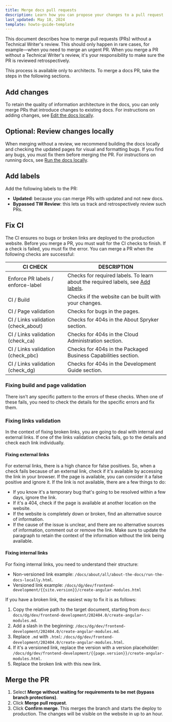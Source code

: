 ```yaml
---
title: Merge docs pull requests
description: Learn how you can propose your changes to a pull request
last_updated: May 18, 2024
template: howto-guide-template
---
```


This document describes how to merge pull requests (PRs) without a Technical Writer's review. This should only happen in rare cases, for example—when you need to merge an urgent PR. When you merge a PR without a Technical Writer's review, it's your responsibility to make sure the PR is reviewed retrospectively.

This process is available only to architects. To merge a docs PR, take the steps in the following sections.

## Add changes

To retain the quality of information architecture in the docs, you can only merge PRs that introduce changes to existing docs. For instructions on adding changes, see [Edit the docs locally](/docs/about/all/about-the-docs/contribute-to-the-docs/edit-the-docs-locally.html).

## Optional: Review changes locally

When merging without a review, we recommend building the docs locally and checking the updated pages for visual and formatting bugs. If you find any bugs, you must fix them before merging the PR. For instructions on running docs, see [Run the docs locally](/docs/about/all/about-the-docs/run-the-docs-locally.html).

## Add labels

Add the following labels to the PR:

* **Updated**: because you can merge PRs with updated and not new docs.
* **Bypassed TW Review**: this lets us track and retrospectively review such PRs.

## Fix CI

The CI ensures no bugs or broken links are deployed to the production website. Before you merge a PR, you must wait for the CI checks to finish. If a check is failed, you must fix the error. You can merge a PR when the following checks are successful:

| CI CHECK | DESCRIPTION |
| - | - |
| Enforce PR labels / enforce-label | Checks for required labels. To learn about the required labels, see [Add labels](#add-labels). |
| CI / Build | Checks if the website can be built with your changes. |
| CI / Page validation | Checks for bugs in the pages. |
| CI / Links validation (check_about) | Checks for 404s in the About Spryker section. |
| CI / Links validation (check_ca) | Checks for 404s in the Cloud Administration section. |
| CI / Links validation (check_pbc) | Checks for 404s in the Packaged Business Capabilities section. |
| CI / Links validation (check_dg) | Checks for 404s in the Development Guide section. |

### Fixing build and page validation

There isn't any specific pattern to the errors of these checks. When one of these fails, you need to check the details for the specific errors and fix them.

### Fixing links validation

In the context of fixing broken links, you are going to deal with internal and external links. If one of the links validation checks fails, go to the details and check each link individually.

#### Fixing external links

For external links, there is a high chance for false positives. So, when a check fails because of an external link, check if it's available by accessing the link in your browser. If the page is available, you can consider it a false positive and ignore it. If the link is not available, there are a few things to do:
* If you know it's a temporary bug that's going to be resolved within a few days, ignore the link.
* If it's a 404, check if the page is available at another location on the website.
* If the website is completely down or broken, find an alternative source of information.
* If the cause of the issue is unclear, and there are no alternative sources of information, comment out or remove the link. Make sure to update the paragraph to retain the context of the information without the link being available.

#### Fixing internal links

For fixing internal links, you need to understand their structure:

* Non-versioned link example: `/docs/about/all/about-the-docs/run-the-docs-locally.html`.
* Versioned link example: `/docs/dg/dev/frontend-development/{{site.version}}/create-angular-modules.html`

If you have a broken link, the easiest way to fix it is as follows:
1. Copy the relative path to the target document, starting from `docs`: `docs/dg/dev/frontend-development/202404.0/create-angular-modules.md`.
2. Add a slash in the beginning: `/docs/dg/dev/frontend-development/202404.0/create-angular-modules.md`.
3. Replace `.md` with `.html`: `/docs/dg/dev/frontend-development/202404.0/create-angular-modules.html`.
4. If it's a versioned link, replace the version with a version placeholder: `/docs/dg/dev/frontend-development/{{page.version}}/create-angular-modules.html`.
5. Replace the broken link with this new link.


## Merge the PR

1. Select **Merge without waiting for requirements to be met (bypass branch protections)**.
2. Click **Merge pull request**.
3. Click **Confirm merge**.
    This merges the branch and starts the deploy to production. The changes will be visible on the website in up to an hour.

